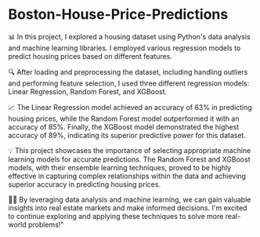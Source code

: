 # Boston-House-Price-Predictions
📊 In this project, I explored a housing dataset using Python's data analysis and machine learning libraries. I employed various regression models to predict housing prices based on different features. 

🔍 After loading and preprocessing the dataset, including handling outliers and performing feature selection, I used three different regression models: Linear Regression, Random Forest, and XGBoost.

📈 The Linear Regression model achieved an accuracy of 63% in predicting housing prices, while the Random Forest model outperformed it with an accuracy of 85%. Finally, the XGBoost model demonstrated the highest accuracy of 89%, indicating its superior predictive power for this dataset.

💡 This project showcases the importance of selecting appropriate machine learning models for accurate predictions. The Random Forest and XGBoost models, with their ensemble learning techniques, proved to be highly effective in capturing complex relationships within the data and achieving superior accuracy in predicting housing prices.

👨‍💻 By leveraging data analysis and machine learning, we can gain valuable insights into real estate markets and make informed decisions. I'm excited to continue exploring and applying these techniques to solve more real-world problems!"

